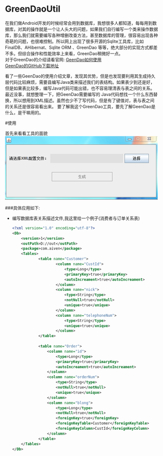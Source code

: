 # GreenDaoUtil

  在我们做Android开发的时候经常会用到数据库，我想很多人都知道，每每用到数据库，对其的操作就是一个让人头大的问题，如果我们自行编写一个类来操作数据库，那么我们就需要编写各种增删改查方法，甚至数据库的管理，很容易出现各种奇葩的问题，也很难控制。所以网上出现了很多开源的Sqlite工具库，比如FinalDB、AHibernat、Sqlite ORM 、GreenDao 等等，绝大部分的实现方式都差不多。但综合操作和性能效率上来看，GreenDao稍微好一点。<br>
    对于GreenDao的介绍请看官网:<bt/>
    [GeenDao如何使用](http://greendao-orm.com/documentation/how-to-get-started/) <br/>
    [GeenDao的GitHub下载地址](https://github.com/greenrobot/greenDAO)<br/>
    
  看了一些GeenDao的使用介绍文章，发现其优势，但是也发现要利用其生成持久层代码比较麻烦，需要县编写Java类来描述我们的表结构。如果表少到还是好，但是如果表比较多，编写Java代码可能出错，也不容易理清表与表之间的关系。最近没事，就想整理一下，把GeenDao需要编写的
  Java代码想找一个什么东西替换，所以想用到XML描述。虽然也少不了写代码，但是有了键值对，表与表之间的关系还是很容易看出来。
  要了解我这个GreenDao工具，要先了解GeenDao是什么，是干嘛用的。<br/>
  
  #使用
  
  首先来看看工具的面貌<br/>
  ![](https://github.com/aiven163/GreenDaoUtil/blob/master/sceen_shot/short1.png)  <br>
  
  ###具体应用如下:<br>
  
  * 编写数据库表关系描述文件,我这里给一个例子(消费者与订单关系表)<br/>
    ```Xml
    <?xml version="1.0" encoding="utf-8"?>
    <Db>
    	<version>1</version>	
    	<outPath>D://out</outPath>
    	<package>com.aiven</package>
    	<Tables>
    			<table name="Customer">
    					<column name="CustId">
    						<type>Long</type>
    						<primaryKey>true</primaryKey>
    						<autoIncreament>true</autoIncreament>
    					</column>
    					<column name="nick">
    						<type>String</type>
    						<notNull>true</notNull>
    						<unique>true</unique>
    					</column>		
    					<column name="telephoneNum">
    						<type>String</type>
    						<unique>true</unique>
    					</column>
    			</table>
    			
    			<table name="Order">
    				<column name="id">
    					<type>Long</type>
    					<primaryKey>true</primaryKey>
    					<autoIncreament>true</autoIncreament>
    				</column>
    				<column name="orderNum">
    					<type>String</type>	
    					<notNull>true</notNull>
    					<unique>true</unique>
    				</column>
    				<column name="blong">
    					<type>Long</type>
    					<notNull>true</notNull>
    					<foreignKey>true</foreignKey>
    					<foreignKeyTable>Customer</foreignKeyTable>
    					<foreignKeyColumn>CustId</foreignKeyColumn>
    				</column>
    			</table>
    	</Tables>
    </Db>
    ```
